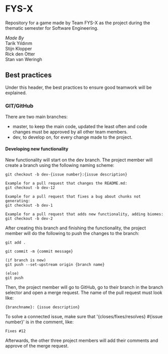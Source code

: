 # FYS-X
Repository for a game made by Team FYS-X as the project during the thematic semester for Software Engineering.

_Made By_<br>
Tarik Yıldırım <br>
Stijn Klopper <br>
Rick den Otter <br>
Stan van Weringh <br>

## Best practices
Under this header, the best practices to ensure good teamwork will be explained.

### GIT/GitHub
There are two main branches:

- master, to keep the main code, updated the least often and code changes must be approved by all other team members.
- dev, to develop on, for every change made to the project.

#### Developing new functionality
New functionality will start on the dev branch. The project member will create a branch using the following naming scheme:
```
git checkout -b dev-{issue number}:{issue description}

Example for a pull request that changes the README.md:
git checkout -b dev-12

Example for a pull request that fixes a bug about chunks not generating:
git checkout -b dev-1

Example for a pull request that adds new functionality, adding biomes:
git checkout -b dev-2
```

After creating this branch and finishing the functionality, the project member will do the following to push the changes to the branch:
```
git add .

git commit -m {commit message}

(if branch is new)
git push --set-upstream origin {branch name}

(else)
git push
```

Then, the project member will go to GitHub, go to their branch in the branch selector and open a merge request.
The name of the pull request must look like:
```
{branchname}: {issue description}
```

To solve a connected issue, make sure that '{closes/fixes/resolves} #{issue number}' is in the comment, like:
```
Fixes #12
``` 

Afterwards, the other three project members will add their comments and approve of the merge request.